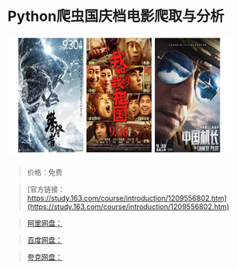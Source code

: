 # Python爬虫国庆档电影爬取与分析

![img](../../../assets/study163/free/e6c98328ee214211a692ba7d91c8ade9.jpg)

> 价格：免费

> [官方链接：https://study.163.com/course/introduction/1209556802.htm](https://study.163.com/course/introduction/1209556802.htm)

> [阿里网盘：]()

> [百度网盘：]()

> [夸克网盘：]()
